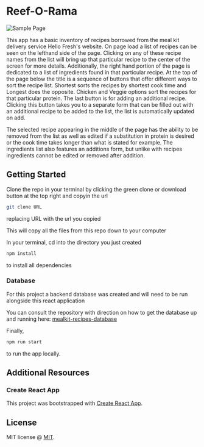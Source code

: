 # Reef-O-Rama

![Sample Page]()

This app has a basic inventory of recipes borrowed from the meal kit delivery service Hello Fresh's website.  On page load a list of recipes can be seen on the lefthand side of the page.  Clicking on any of these recipe names from the list will bring up that particular recipe to the center of the screen for more details.  Additionally, the right hand portion of the page is dedicated to a list of ingredients found in that particular recipe.  At the top of the page below the title is a sequence of buttons that offer different ways to sort the recipe list.  Shortest sorts the recipes by shortest cook time and Longest does the opposite.  Chicken and Veggie options sort the recipes for that particular protein.  The last button is for adding an additional recipe.  Clicking this button takes you to a separate form that can be filled out with an additional recipe to be added to the list, the list is automatically updated on add.

The selected recipe appearing in the middle of the page has the ability to be removed from the list as well as edited if a substitution in protein is desired or the cook time takes longer than what is stated for example.  The ingredients list also features an additions form, but unlike with recipes ingredients cannot be edited or removed after addition.

## Getting Started

Clone the repo in your terminal by clicking the green clone or download button at the top right and copyin the url

```bash
git clone URL
```

replacing URL with the url you copied

This will copy all the files from this repo down to your computer

In your terminal, cd into the directory you just created

```bash
npm install 
```
to install all dependencies

### Database

For this project a backend database was created and will need to be run alongside this react application

You can consult the repository with direction on how to get the database up and running here: [mealkit-recipes-database](https://github.com/storynickolas/Sinatra-react-project-mealkit-recipes) 

Finally,

```bash
npm run start 
```

to run the app locally.

## Additional Resources

### Create React App

This project was bootstrapped with [Create React App](https://github.com/facebook/create-react-app).

## License

MIT license @ [MIT](https://github.com/facebook/react/blob/main/LICENSE).
